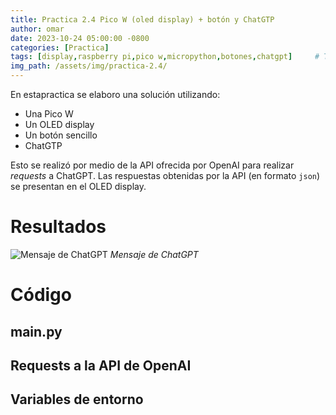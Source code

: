 ```yaml
---
title: Practica 2.4 Pico W (oled display) + botón y ChatGTP
author: omar
date: 2023-10-24 05:00:00 -0800
categories: [Practica]
tags: [display,raspberry pi,pico w,micropython,botones,chatgpt]     # TAG names should always be lowercase
img_path: /assets/img/practica-2.4/
---
```


En estapractica se elaboro una solución utilizando:

- Una Pico W
- Un OLED display
- Un botón sencillo
- ChatGTP

Esto se realizó por medio de la API ofrecida por OpenAI para realizar *requests* a ChatGPT. Las respuestas
obtenidas por la API (en formato `json`) se presentan en el OLED display.


# Resultados

![Mensaje de ChatGPT](practica-chatgpt.jpg)
_Mensaje de ChatGPT_


# Código

## main.py
<script src="https://emgithub.com/embed-v2.js?target=https%3A%2F%2Fgithub.com%2FValdezFOmar%2Fmicropython-projects%2Fblob%2Fmain%2Fprojects%2Fchatgpt%2Fmain.py&style=atom-one-dark&type=code&showBorder=on&showLineNumbers=on&showFileMeta=on&showCopy=on"></script>

## Requests a la API de OpenAI
<script src="https://emgithub.com/embed-v2.js?target=https%3A%2F%2Fgithub.com%2FValdezFOmar%2Fmicropython-projects%2Fblob%2Fmain%2Fprojects%2Fchatgpt%2Fopenai.py&style=atom-one-dark&type=code&showBorder=on&showLineNumbers=on&showFileMeta=on&showCopy=on"></script>

## Variables de entorno
<script src="https://emgithub.com/embed-v2.js?target=https%3A%2F%2Fgithub.com%2FValdezFOmar%2Fmicropython-projects%2Fblob%2Fmain%2Fprojects%2Fchatgpt%2Fenv.py&style=atom-one-dark&type=code&showBorder=on&showLineNumbers=on&showFileMeta=on&showCopy=on"></script>

